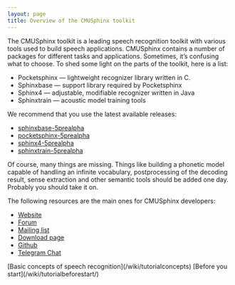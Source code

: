 ```yaml
---
layout: page
title: Overview of the CMUSphinx toolkit
---
```


The CMUSphinx toolkit is a leading speech recognition toolkit with various tools
used to build speech applications. CMUSphinx contains a number of packages
for different tasks and applications. Sometimes, it’s confusing what to choose.
To shed some light on the parts of the toolkit, here is a list:

* Pocketsphinx — lightweight recognizer library written in C.
* Sphinxbase — support library required by Pocketsphinx
* Sphinx4 — adjustable, modifiable recognizer written in Java
* Sphinxtrain — acoustic model training tools

We recommend that you use the latest available releases:

* [sphinxbase-5prealpha](https://sourceforge.net/projects/cmusphinx/files/sphinxbase/5prealpha)
* [pocketsphinx-5prealpha](https://sourceforge.net/projects/cmusphinx/files/pocketsphinx/5prealpha)
* [sphinx4-5prealpha](https://sourceforge.net/projects/cmusphinx/files/sphinx4/5prealpha)
* [sphinxtrain-5prealpha](https://sourceforge.net/projects/cmusphinx/files/sphinxtrain/5prealpha/)

Of course, many things are missing. Things like building a phonetic
model capable of handling an infinite vocabulary, postprocessing of the
decoding result, sense extraction and other semantic tools should be
added one day. Probably you should take it on.

The following resources are the main ones for CMUSphinx developers:

* [Website](http://cmusphinx.github.io)
* [Forum](https://sourceforge.net/projects/cmusphinx/forums)
* [Mailing list](https://sourceforge.net/mail/?group_id=1904)
* [Download page](https://sourceforge.net/projects/cmusphinx/files)
* [Github](https://github.com/cmusphinx)
* [Telegram Chat](https://t.me/cmusphinx)

<span class="post-bottom-nav">
  [Basic concepts of speech recognition](/wiki/tutorialconcepts)
  [Before you start](/wiki/tutorialbeforestart/)
</span>
